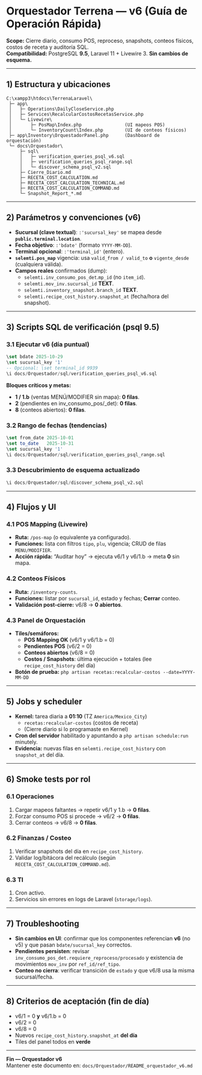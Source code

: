 # Orquestador Terrena — **v6** (Guía de Operación Rápida)
**Scope:** Cierre diario, consumo POS, reproceso, snapshots, conteos físicos, costos de receta y auditoría SQL.  
**Compatibilidad:** PostgreSQL **9.5**, Laravel 11 + Livewire 3. **Sin cambios de esquema.**

---

## 1) Estructura y ubicaciones
```
C:\xampp3\htdocs\TerrenaLaravel\
 ├─ app\
 │   ├─ Operations\DailyCloseService.php
 │   ├─ Services\RecalcularCostosRecetasService.php
 │   └─ Livewire\
 │       ├─ PosMap\Index.php                (UI mapeos POS)
 │       └─ InventoryCount\Index.php        (UI de conteos físicos)
 ├─ app\Inventory\OrquestadorPanel.php      (Dashboard de orquestación)
 └─ docs\Orquestador\
     ├─ sql\
     │   ├─ verification_queries_psql_v6.sql
     │   ├─ verification_queries_psql_range.sql
     │   └─ discover_schema_psql_v2.sql
     ├─ Cierre_Diario.md
     ├─ RECETA_COST_CALCULATION.md
     ├─ RECETA_COST_CALCULATION_TECHNICAL.md
     ├─ RECETA_COST_CALCULATION_COMMAND.md
     └─ Snapshot_Report_*.md
```

---

## 2) Parámetros y convenciones (v6)
- **Sucursal (clave textual)**: `:'sucursal_key'` se mapea desde **`public.terminal.location`**.  
- **Fecha objetivo**: `:'bdate'` (formato `YYYY-MM-DD`).  
- **Terminal opcional**: `:'terminal_id'` (entero).  
- **`selemti.pos_map`** vigencia: usa `valid_from / valid_to` **o** `vigente_desde` (cualquiera válida).
- **Campos reales** confirmados (dump):
  - `selemti.inv_consumo_pos_det`.`mp_id` (no `item_id`).
  - `selemti.mov_inv.sucursal_id` **TEXT**.
  - `selemti.inventory_snapshot.branch_id` **TEXT**.
  - `selemti.recipe_cost_history.snapshot_at` (fecha/hora del snapshot).

---

## 3) Scripts SQL de verificación (psql 9.5)
### 3.1 Ejecutar **v6** (día puntual)
```sql
\set bdate 2025-10-29
\set sucursal_key '1'
-- Opcional: \set terminal_id 9939
\i docs/Orquestador/sql/verification_queries_psql_v6.sql
```
**Bloques críticos y metas:**
- **1 / 1.b** (ventas MENÚ/MODIFIER sin mapa): **0 filas**.
- **2** (pendientes en inv_consumo_pos/_det): **0 filas**.
- **8** (conteos abiertos): **0 filas**.

### 3.2 Rango de fechas (tendencias)
```sql
\set from_date 2025-10-01
\set to_date   2025-10-31
\set sucursal_key '1'
\i docs/Orquestador/sql/verification_queries_psql_range.sql
```

### 3.3 Descubrimiento de esquema actualizado
```sql
\i docs/Orquestador/sql/discover_schema_psql_v2.sql
```

---

## 4) Flujos y UI
### 4.1 POS Mapping (Livewire)
- **Ruta:** `/pos-map` (o equivalente ya configurado).
- **Funciones:** lista con filtros `tipo`, `plu`, vigencia; CRUD de filas `MENU/MODIFIER`.
- **Acción rápida:** “Auditar hoy” → ejecuta v6/1 y v6/1.b → meta **0** sin mapa.

### 4.2 Conteos Físicos
- **Ruta:** `/inventory-counts`.
- **Funciones:** listar por `sucursal_id`, estado y fechas; **Cerrar** conteo.
- **Validación post-cierre:** v6/8 → **0 abiertos**.

### 4.3 Panel de Orquestación
- **Tiles/semáforos:**
  - **POS Mapping OK** (v6/1 y v6/1.b = 0)
  - **Pendientes POS** (v6/2 = 0)
  - **Conteos abiertos** (v6/8 = 0)
  - **Costos / Snapshots**: última ejecución + totales (lee `recipe_cost_history` del día)
- **Botón de prueba:** `php artisan recetas:recalcular-costos --date=YYYY-MM-DD`

---

## 5) Jobs y scheduler
- **Kernel:** tarea diaria a **01:10** (TZ `America/Mexico_City`)
  - `recetas:recalcular-costos` (costos de receta)
  - (Cierre diario si lo programaste en Kernel)
- **Cron del servidor** habilitado y apuntando a `php artisan schedule:run` minutely.
- **Evidencia:** nuevas filas en `selemti.recipe_cost_history` con `snapshot_at` del día.

---

## 6) Smoke tests por rol
### 6.1 Operaciones
1) Cargar mapeos faltantes → repetir v6/1 y 1.b → **0 filas**.  
2) Forzar consumo POS si procede → v6/2 → **0 filas**.  
3) Cerrar conteos → v6/8 → **0 filas**.

### 6.2 Finanzas / Costeo
1) Verificar snapshots del día en `recipe_cost_history`.  
2) Validar log/bitácora del recálculo (según `RECETA_COST_CALCULATION_COMMAND.md`).

### 6.3 TI
1) Cron activo.  
2) Servicios sin errores en logs de Laravel (`storage/logs`).

---

## 7) Troubleshooting
- **Sin cambios en UI**: confirmar que los componentes referencian **v6** (no v5) y que pasan `bdate/sucursal_key` correctos.
- **Pendientes persisten**: revisar `inv_consumo_pos_det.requiere_reproceso/procesado` y existencia de movimientos `mov_inv` por `ref_id/ref_tipo`.
- **Conteo no cierra**: verificar transición de `estado` y que v6/8 usa la misma sucursal/fecha.

---

## 8) Criterios de aceptación (fin de día)
- v6/1 = 0  **y** v6/1.b = 0
- v6/2 = 0
- v6/8 = 0
- Nuevos `recipe_cost_history.snapshot_at` **del día**
- Tiles del panel todos en **verde**

---

**Fin — Orquestador v6**  
Mantener este documento en: `docs/Orquestador/README_orquestador_v6.md`
